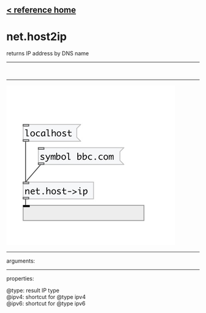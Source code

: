 [< reference home](index.html)
---

# net.host2ip


returns IP address by DNS name

---

<br>


---


![example](examples/net.host2ip-example.jpg)

---
arguments:


---
properties:

@type: result IP
            type<br>
@ipv4: shortcut for @type ipv4<br>
@ipv6: shortcut for @type ipv6<br>

